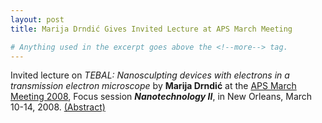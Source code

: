 ```yaml
---
layout: post
title: Marija Drndić Gives Invited Lecture at APS March Meeting

# Anything used in the excerpt goes above the <!--more--> tag.
---
```


Invited lecture on *TEBAL: Nanosculpting devices with electrons in a transmission electron microscope* by **Marija Drndić** at the [APS March Meeting 2008](http://www.aps.org/meetings/march/index.cfm), Focus session ***Nanotechnology II***, in New Orleans, March 10-14, 2008. [(Abstract)](http://meetings.aps.org/Meeting/MAR08/Event/81315)

<!--more-->
